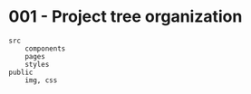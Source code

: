 # 001 - Project tree organization

```
src
    components
    pages
    styles
public
    img, css

```
